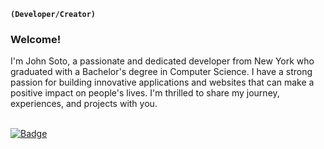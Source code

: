 **`(Developer/Creator)`**
<br />
### Welcome!
I'm John Soto, a passionate and dedicated developer from New York who graduated with a Bachelor's degree in Computer Science. I have a strong passion for building innovative applications and websites that can make a positive impact on people's lives. I'm thrilled to share my journey, experiences, and projects with you.

<br />
<a href="https://www.johnsoto.dev/">
  <img 
    src="https://custom-icon-badges.demolab.com/badge/Portfolio%20/%20Website-orange?style=for-the-badge&logo=accessibility&logoColor=white" 
    alt="Badge" 
  />
</a>

<!--
For custom badges I used this repo
https://github.com/DenverCoder1/custom-icon-badges


**Soto-J/Soto-J** is a ✨ _special_ ✨ repository because its `README.md` (this file) appears on your GitHub profile.

Here are some ideas to get you started:

- 🔭 I’m currently working on ...
- 🌱 I’m currently learning ...
- 👯 I’m looking to collaborate on ...
- 🤔 I’m looking for help with ...
- 💬 Ask me about ...
- 📫 How to reach me: ...
- 😄 Pronouns: ...
- ⚡ Fun fact: ...
-->
